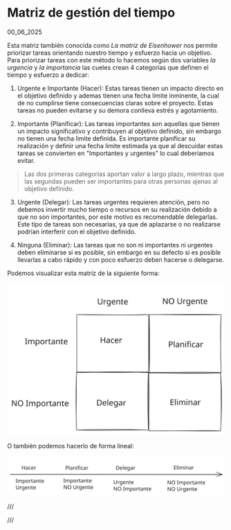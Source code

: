 # Matriz de gestión del tiempo
00_06_2025

Esta matriz también conocida como *La matriz de Eisenhower* nos permite priorizar tareas orientando nuestro tiempo y esfuerzo hacia un objetivo. Para priorizar tareas con este método lo hacemos según dos variables _la urgencia_ y _la importancia_ las cueles crean 4 categorías que definen el tiempo y esfuerzo a dedicar:

1. Urgente e Importante (Hacer): Estas tareas tienen un impacto directo en el objetivo definido y ademas tienen una fecha limite inminente, la cual de no cumplirse tiene consecuencias claras sobre el proyecto. Estas tareas no pueden evitarse y su demora conlleva estrés y agotamiento.

2. Importante (Planificar): Las tareas importantes son aquellas que tienen un impacto significativo y contribuyen al objetivo definido, sin embargo no tienen una fecha limite definida. Es importante planificar su realización y definir una fecha limite estimada ya que al descuidar estas tareas se convierten en "Importantes y urgentes" lo cual deberíamos evitar. 

> Las dos primeras categorías aportan valor a largo plazo, mientras que las segundas pueden ser importantes para otras personas ajenas al objetivo definido.

3. Urgente (Delegar): Las tareas urgentes requieren atención, pero no debemos invertir mucho tiempo o recursos en su realización debido a que no son importantes, por este motivo es recomendable delegarlas. Este tipo de tareas son necesarias, ya que de aplazarse o no realizarse podrían interferir con el objetivo definido.

4. Ninguna (Eliminar): Las tareas que no son ni importantes ni urgentes deben eliminarse si es posible, sin embargo en su defecto si es posible llevarlas a cabo rápido y con poco esfuerzo deben hacerse o delegarse.

Podemos visualizar esta matriz de la siguiente forma:

![Matriz de forma visual](../imagenes/Matriz_de_gestion_del_tiempo.svg)

O también podemos hacerlo de forma lineal:

![Matriz de forma visual](../imagenes/Matriz_de_gestion_del_tiempo_lineal.svg)

///

///